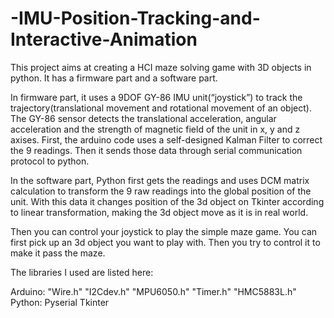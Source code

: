 # -IMU-Position-Tracking-and-Interactive-Animation
This project aims at creating a HCI maze solving game with 3D objects in python.
It has a firmware part and a software part.

In firmware part, it uses a 9DOF GY-86 IMU unit(“joystick”) to track the trajectory(translational movement and rotational movement of an object). The GY-86 sensor detects the translational acceleration, angular acceleration and the strength of magnetic field of the unit in x, y and z axises. First, the arduino code uses a self-designed Kalman Filter to correct the 9 readings. Then it sends those data through serial communication protocol to python. 

In the software part, Python first gets the readings and uses DCM matrix calculation to transform the 9 raw readings into the global position of the unit. With this data it changes position of the 3d object on Tkinter according to linear transformation, making the 3d object move as it is in real world.

Then you can control your joystick to play the simple maze game. You can first pick up an 3d object you want to play with. Then you try to control it to make it pass the maze. 

The libraries I used are listed here:

Arduino:
"Wire.h"
"I2Cdev.h"
"MPU6050.h"
"Timer.h"
"HMC5883L.h"
Python:
Pyserial
Tkinter
